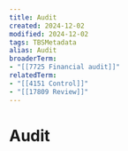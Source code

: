 ```yaml
---
title: Audit
created: 2024-12-02
modified: 2024-12-02
tags: TBSMetadata
alias: Audit
broaderTerm:
- "[[7725 Financial audit]]"
relatedTerm:
- "[[4151 Control]]"
- "[[17809 Review]]"
---
```

# Audit
